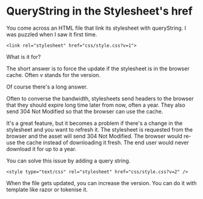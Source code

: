 # QueryString in the Stylesheet's href

You come across an HTML file that link its stylesheet with queryString. I was puzzled when I saw it first time. 

```markup
<link rel="stylesheet" href="css/style.css?v=1">
```

What is it for?

The short answer is to force the update if the stylesheet is in the browser cache. Often v stands for the version.

Of course there's a long answer.

Often to converse the bandwidth, stylesheets send headers to the browser that they should expire long time later from now, often a year. They also send 304 Not Modified so that the browser can use the cache. 

It's a great feature, but it becomes a problem if there's a change in the stylesheet and you want to refresh it. The stylesheet is requested from the browser and the asset will send 304 Not Modified. The browser would re-use the cache instead of downloading it fresh. The end user would never download it for up to a year. 

You can solve this issue by adding a query string. 

```markup
<style type="text/css" rel="stylesheet" href="css/style.css?v=2" />
```

When the file gets updated, you can increase the version. You can do it with template like razor or tokenise it.

